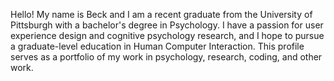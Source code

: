 Hello! My name is Beck and I am a recent graduate from the University of Pittsburgh with a bachelor's degree in Psychology.
I have a passion for user experience design and cognitive psychology research, and I hope to pursue a graduate-level education in Human Computer Interaction. This profile serves as a portfolio of my work in psychology, research, coding, and other work.
<!---
beck-no/beck-no is a ✨ special ✨ repository because its `README.md` (this file) appears on your GitHub profile.
You can click the Preview link to take a look at your changes.
--->
